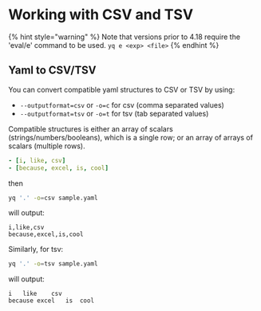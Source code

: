 # Working with CSV and TSV

{% hint style="warning" %}
Note that versions prior to 4.18 require the 'eval/e' command to be used.
`yq e <exp> <file>`
{% endhint %}

## Yaml to CSV/TSV

You can convert compatible yaml structures to CSV or TSV by using:
- `--outputformat=csv` or `-o=c` for csv (comma separated values)
- `--outputformat=tsv` or `-o=t` for tsv (tab separated values)

Compatible structures is either an array of scalars (strings/numbers/booleans), which is a single row; or an array of arrays of scalars (multiple rows).

```yaml
- [i, like, csv]
- [because, excel, is, cool]
```

then

```bash
yq '.' -o=csv sample.yaml
```

will output:

```csv
i,like,csv
because,excel,is,cool
```

Similarly, for tsv:

```bash
yq '.' -o=tsv sample.yaml
```

will output:

```tsv
i	like	csv
because	excel	is	cool
```

